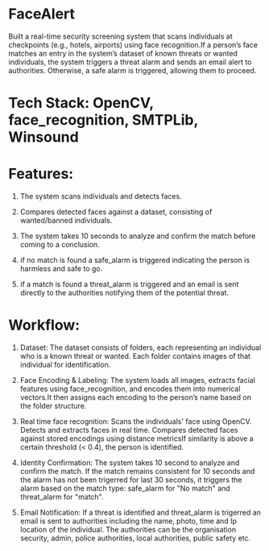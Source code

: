 # FaceAlert
Built a real-time security screening system that scans individuals at checkpoints (e.g., hotels, airports) using face
recognition.If a person’s face matches an entry in the system’s dataset of known threats or wanted individuals, the system
triggers a threat alarm and sends an email alert to authorities. Otherwise, a safe alarm is triggered, allowing them
to proceed.

# Tech Stack: OpenCV, face_recognition, SMTPLib, Winsound

# Features:
1. The system scans individuals and detects faces.

2. Compares detected faces against a dataset, consisting of wanted/banned individuals.

3. The system takes 10 seconds to analyze and confirm the match before coming to a conclusion.

4. if no match is found a safe_alarm is triggered indicating the person is harmless and safe to go.

5. if a match is found a threat_alarm is triggered and an email is sent directly to the authorities notifying them of the potential threat.

# Workflow:
1. Dataset: The dataset consists of folders, each representing an individual who is a known threat or wanted. Each folder contains images of that individual for identification.

2. Face Encoding & Labeling: The system loads all images, extracts facial features using face_recognition, and encodes them into numerical vectors.It then assigns each encoding to the person’s name based on the folder structure.

3. Real time face recognition: Scans the individuals' face using OpenCV. Detects and extracts faces in real time. Compares detected faces against stored encodings using distance metricsIf similarity is above a certain threshold (< 0.4), the person is identified.

4. Identity Confirmation:  The system takes 10 second to analyze and confirm the match. If the match remains consistent for 10 seconds and the alarm has not been trigerred for last 30 seconds, it triggers the alarm based on the match type: safe_alarm for "No match" and threat_alarm for "match".

5. Email Notification: If a threat is identified and threat_alarm is trigerred an email is sent to authorities including the name, photo, time and Ip location of the individual. The authorities can be the organisation security, admin, police authorities, local authorities, public safety etc.

